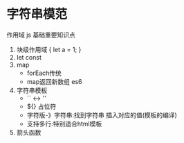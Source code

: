 # 字符串模范
作用域 js 基础重要知识点

1. 块级作用域
{
    let a = 1;
}
2. let const
3. map 
    - forEach传统
    - map返回新数组 es6
4. 字符串模板
    - `` <-> ''
    - ${} 占位符
    - 字符版-》字符串:找到字符串 插入对应的值(模板的编译)
    - 支持多行:特别适合html模板
5. 箭头函数